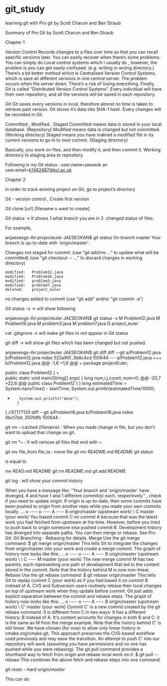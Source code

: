 # git_study
learning git with Pro git by Scott Chacon and Ben Straub 

Summary of Pro Git by Scott Chacon and Ben Straub 


Chapter 1 

Version Control 
Records changes to a files over time so that you can recall specific versions later. 
You can easily recover when there’s some problems. 
You can simply do Local control systems which I usually do , however, the problem is you can get easily confused. (e.g. writing in wrong directory.)
There’s a bit better method which is Centralized Version Control Systems, which is save all different versions in one central server. The problem occurs when the server down. There’s a risk of losing everything. 
Finally, Git is called “Distributed Version Control Systems”. Every individual will have their own repository, and all the versions will be saved in each repository. 

Git
Git saves every versions in local, therefore almost no time is taken to retrieve past version. 
Git stores it’s data into SHA-1 hash. Every changes will be recorded in Git. 


Committed , Modified , Staged 
Committed means data is stored in your local database. (Repository) 
Modified means data is changed but not committed. (Working directory)
Staged means you have makred a modified file in its current versions to go in to next commit.  (Staging directory) 

Basically, you work on files, and then modify it, and then commit it. 
Working directory to staging area to repository. 



Following is my Git status : user.name=jaeseok an
user.email=k1462487@kcl.ac.uk


Chapter 2 

In order to track existing project on Git, go to project’s directory 

Git - version control , Create first version

Git clone [url] [filename u want to create]

Git status -> It shows 1.what branch you are in 2. changed status of files. 

For example, 

anjaeseogs-Air:projecteuler JAESEOKAN$ git status
On branch master
Your branch is up-to-date with 'origin/master'.

Changes not staged for commit:
  (use "git add/rm <file>..." to update what will be committed)
  (use "git checkout -- <file>..." to discard changes in working directory)

	modified:   Problem12.java
	modified:   Problem16.java
	modified:   problem3.java
	modified:   problem7.java
	deleted:    project_euler

no changes added to commit (use "git add" and/or "git commit -a")

Git status -s -> will show following 

anjaeseogs-Air:projecteuler JAESEOKAN$ git status -s
 M Problem12.java
 M Problem16.java
 M problem3.java
 M problem7.java
 D project_euler


 
cat .gitignore  -> will make git files to not appear in Git status 

git diff -> will show git files which has been changed but not pushed. 

anjaeseogs-Air:projecteuler JAESEOKAN$ git diff
diff --git a/Problem12.java b/Problem12.java
index 522a95f..3b8c4cd 100644
--- a/Problem12.java
+++ b/Problem12.java
@@ -1,6 +1,8 @@
+
 package projectEuler;
 
 public class Problem12 {
+       
        public static void main(String[] args) {
                long num,i,j,count;
                num=0;
@@ -20,7 +22,6 @@ public class Problem12 {
        } 
                long estimatedTime = System.nanoTime() - startTime;
         System.out.println(estimatedTime/1000);
-        System.out.println("done");
        }       
 }
 //57177120
diff --git a/Problem16.java b/Problem16.java
index 4bcf7dd..350fdfb 100644
:

git rm --cached (filename) : When you made change in file, but you don’t want to upload that change on git. 

git rm \*~ : It will remove all files that end with ~. 

git mv file_from file_to : move file 
git mv README.md README
git status 

is equal to 

mv READ.md README
git rm README.md
git add README

git log : will show your commit history 







When you have a message like:
"Your branch and 'origin/master' have diverged, # and have 1 and 1 different commit(s) each, respectively."
, check if you need to update origin. If origin is up-to-date, then some commits have been pushed to origin from another repo while you made your own commits locally.
... o ---- o ---- A ---- B origin/master (upstream work) \ C master (your work)
You based commit C on commit A because that was the latest work you had fetched from upstream at the time.
However, before you tried to push back to origin someone else pushed commit B.
Development history has diverged into separate paths. 
You can then merge or rebase. See Pro Git: Git Branching - Rebasing for details.
Merge
Use the git merge command:
$ git merge origin/master
This tells Git to integrate the changes from origin/master into your work and create a merge commit.
The graph of history now looks like this: 
... o ---- o ---- A ---- B origin/master (upstream work) \ \ C ---- M master (your work)
The new merge commit M has two parents, each representing one path of development that led to the content stored in the commit.
Note that the history behind M is now non-linear.
Rebase
Use the git rebase command:
$ git rebase origin/master
This tells Git to replay commit C (your work) as if you had based it on commit B instead of A.
CVS and Subversion users routinely rebase their local changes on top of upstream work when they update before commit.
Git just adds explicit separation between the commit and rebase steps.
The graph of history now looks like this:
... o ---- o ---- A ---- B origin/master (upstream work) \ C' master (your work)
Commit C' is a new commit created by the git rebase command.
It is different from C in two ways:
It has a different history: B instead of A.
It's content accounts for changes in both B and C: it is the same as M from the merge example. 
Note that the history behind C' is still linear.
We have chosen (for now) to allow only linear history in cmake.org/cmake.git.
This approach preserves the CVS-based workflow used previously and may ease the transition.
An attempt to push C' into our repository will work (assuming you have permissions and no one has pushed while you were rebasing).
The git pull command provides a shorthand way to fetch from origin and rebase local work on it:
$ git pull --rebase
This combines the above fetch and rebase steps into one command.

git reset --hard origin/master

This can do

